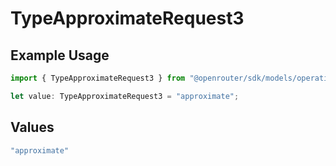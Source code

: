 # TypeApproximateRequest3

## Example Usage

```typescript
import { TypeApproximateRequest3 } from "@openrouter/sdk/models/operations";

let value: TypeApproximateRequest3 = "approximate";
```

## Values

```typescript
"approximate"
```